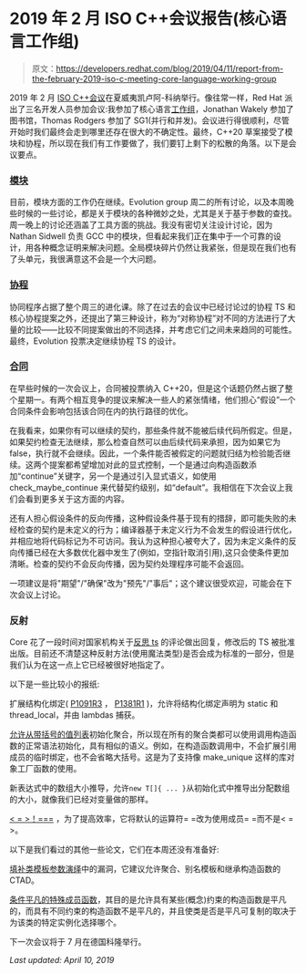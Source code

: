 # 2019 年 2 月 ISO C++会议报告(核心语言工作组)

> 原文：<https://developers.redhat.com/blog/2019/04/11/report-from-the-february-2019-iso-c-meeting-core-language-working-group>

2019 年 2 月 [ISO C++会议](https://isocpp.org/std/meetings-and-participation/upcoming-meetings)在夏威夷凯卢阿-科纳举行。像往常一样，Red Hat 派出了三名开发人员参加会议:我参加了核心语言[工作组](https://isocpp.org/std/the-committee)，Jonathan Wakely 参加了图书馆，Thomas Rodgers 参加了 SG1(并行和并发)。会议进行得很顺利，尽管开始时我们最终会走到哪里还存在很大的不确定性。最终，C++20 草案接受了模块和协程，所以现在我们有工作要做了，我们要钉上剩下的松散的角落。以下是会议要点。

### [模块](https://wg21.link/P1103R3)

目前，模块方面的工作仍在继续。Evolution group 周二的所有讨论，以及本周晚些时候的一些讨论，都是关于模块的各种微妙之处，尤其是关于基于参数的查找。周一晚上的讨论还涵盖了工具方面的挑战。我没有密切关注设计讨论，因为 Nathan Sidwell 负责 GCC 中的模块，但看起来我们正在集中于一个可靠的设计，用各种概念证明来解决问题。全局模块碎片仍然让我紧张，但是现在我们也有了头单元，我很满意这不会是一个大问题。

### [协程](https://wg21.link/P0912R5)

协同程序占据了整个周三的进化课。除了在过去的会议中已经讨论过的协程 TS 和核心协程提案之外，还提出了第三种设计，称为“对称协程”对不同的方法进行了大量的比较——比较不同提案做出的不同选择，并考虑它们之间未来趋同的可能性。最终，Evolution 投票决定继续协程 TS 的设计。

### [合同](https://wg21.link/p0542r5)

在早些时候的一次会议上，合同被投票纳入 C++20，但是这个话题仍然占据了整个星期一。有两个相互竞争的提议来解决一些人的紧张情绪，他们担心“假设”一个合同条件会影响包括该合同在内的执行路径的优化。

在我看来，如果你有可以继续的契约，那些条件就不能被后续代码所假定。但是，如果契约检查无法继续，那么检查自然可以由后续代码来承担，因为如果它为 false，执行就不会继续。因此，一个条件能否被假定的问题就归结为检验能否继续。这两个提案都希望增加对此的显式控制，一个是通过向构造函数添加“continue”关键字，另一个是通过引入显式语义，如使用 check_maybe_continue 来代替契约级别，如“default”。我相信在下次会议上我们会看到更多关于这方面的内容。

还有人担心假设条件的反向传播，这种假设条件基于现有的措辞，即可能失败的未经检查的契约是未定义的行为；编译器基于未定义行为不会发生的假设进行优化，并相应地将代码标记为不可访问。我认为这种担心被夸大了，因为未定义条件的反向传播已经在大多数优化器中发生了(例如，空指针取消引用),这只会使条件更加清晰。检查的契约不会反向传播，因为契约处理程序可能不会返回。

一项建议是将"期望"/"确保"改为"预先"/"事后"；这个建议很受欢迎，可能会在下次会议上讨论。

### 反射

Core 花了一段时间对国家机构关于[反思 ts](http://wg21.link/N4766) 的评论做出回复，修改后的 TS 被批准出版。目前还不清楚这种反射方法(使用魔法类型)是否会成为标准的一部分，但是我们认为在这一点上它已经被很好地指定了。

以下是一些比较小的报纸:

扩展结构化绑定( [P1091R3](https://wg21.link/p1091r3) ， [P1381R1](https://wg21.link/p1381r1) )，允许将结构化绑定声明为 static 和 thread_local，并由 lambdas 捕获。

[允许从带括号的值列表](https://wg21.link/P0960R3)初始化聚合，所以现在所有的聚合类都可以使用调用构造函数的正常语法初始化，具有相似的语义。例如，在构造函数调用中，不会扩展引用成员的临时绑定，也不会省略大括号。这是为了支持像 make_unique 这样的库对象工厂函数的使用。

新表达式中的数组大小推导，允许`new T[]{ ... }`从初始化式中推导出分配数组的大小，就像我们已经对变量做的那样。

[< = >！===](https://wg21.link/P1185R2) ，为了提高效率，它将默认的运算符= =改为使用成员= =而不是< = >。

以下是我们看过的其他一些论文，它们在本周还没有准备好:

[填补类模板参数演绎](http://wg21.link/P1021R3)中的漏洞，它建议允许聚合、别名模板和继承构造函数的 CTAD。

[条件平凡的特殊成员函数](http://wg21.link/P0848R1)，其目的是允许具有某些(概念)约束的构造函数是平凡的，而具有不同约束的构造函数不是平凡的，并且使类是否是平凡可复制的取决于为该类的特定实例化选择哪个。

下一次会议将于 7 月在德国科隆举行。

*Last updated: April 10, 2019*